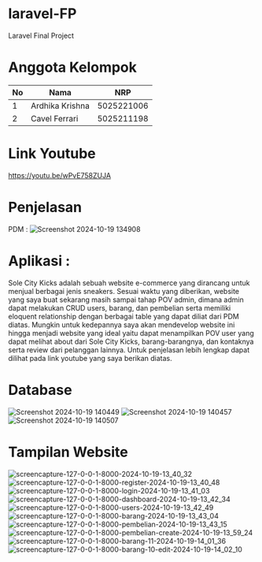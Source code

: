# laravel-FP

Laravel Final Project

# Anggota Kelompok

| **No** | **Nama**        | **NRP**    |
| ------ | --------------- | ---------- |
| 1      | Ardhika Krishna | 5025221006 |
| 2      | Cavel Ferrari   | 5025211198 |

# Link Youtube
https://youtu.be/wPvE758ZUJA 

# Penjelasan
PDM :
![Screenshot 2024-10-19 134908](https://github.com/user-attachments/assets/3236cce1-dee7-4221-a2b9-7c820ff741b8)

# Aplikasi : 
Sole City Kicks adalah sebuah website e-commerce yang dirancang untuk menjual berbagai jenis sneakers. Sesuai waktu yang diberikan, website yang saya buat sekarang masih sampai tahap POV admin, dimana admin dapat melakukan CRUD users, barang, dan pembelian serta memiliki eloquent relationship dengan berbagai table yang dapat diliat dari PDM diatas. Mungkin untuk kedepannya saya akan mendevelop website ini hingga menjadi website yang ideal yaitu dapat menampilkan POV user yang dapat melihat about dari Sole City Kicks, barang-barangnya, dan kontaknya serta review dari pelanggan lainnya. Untuk penjelasan lebih lengkap dapat dilihat pada link youtube yang saya berikan diatas.

# Database
![Screenshot 2024-10-19 140449](https://github.com/user-attachments/assets/eab450b0-ad81-40ff-b69e-a33a079ea4e9)
![Screenshot 2024-10-19 140457](https://github.com/user-attachments/assets/d1bb869b-2912-4bd4-aac8-3951942dad10)
![Screenshot 2024-10-19 140507](https://github.com/user-attachments/assets/5bd5c14b-cc9a-4ef4-9517-57899460446a)


# Tampilan Website
![screencapture-127-0-0-1-8000-2024-10-19-13_40_32](https://github.com/user-attachments/assets/f8d558f2-2336-48a0-b1b1-7558b3cb4fe5)
![screencapture-127-0-0-1-8000-register-2024-10-19-13_40_48](https://github.com/user-attachments/assets/04333c1e-ce69-48f0-940b-fe0fa6e3c27f)
![screencapture-127-0-0-1-8000-login-2024-10-19-13_41_03](https://github.com/user-attachments/assets/35575520-84ec-42b1-a839-54ea0e8a7126)
![screencapture-127-0-0-1-8000-dashboard-2024-10-19-13_42_34](https://github.com/user-attachments/assets/b1f40a38-3e4b-4ef8-bcc3-d344e3e8dac6)
![screencapture-127-0-0-1-8000-users-2024-10-19-13_42_49](https://github.com/user-attachments/assets/9e9a349f-b5ec-40d0-b963-ba32b518cb97)
![screencapture-127-0-0-1-8000-barang-2024-10-19-13_43_04](https://github.com/user-attachments/assets/f9023019-d5c6-45f1-8235-973dbb77a93e)
![screencapture-127-0-0-1-8000-pembelian-2024-10-19-13_43_15](https://github.com/user-attachments/assets/7053336b-9c83-43e4-b029-e624c8a29cad)
![screencapture-127-0-0-1-8000-pembelian-create-2024-10-19-13_59_24](https://github.com/user-attachments/assets/d18c8c9e-afb3-4f5d-9a4b-f5a60f463454)
![screencapture-127-0-0-1-8000-barang-11-2024-10-19-14_01_36](https://github.com/user-attachments/assets/045d5834-083c-47cf-95aa-aba6b4fe6002)
![screencapture-127-0-0-1-8000-barang-10-edit-2024-10-19-14_02_10](https://github.com/user-attachments/assets/6f9e8ef8-14ed-402a-b864-9da18f571276)
